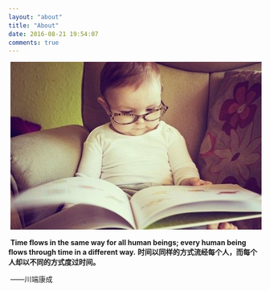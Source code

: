 ```yaml
---
layout: "about"
title: "About"
date: 2016-08-21 19:54:07
comments: true
---
```


​	![index_image](index_image.jpg)

​	**Time flows in the same way for all human beings; every human being flows through time in a different way.**
​	**时间以同样的方式流经每个人，而每个人却以不同的方式度过时间。**

​																			  ——川端康成

